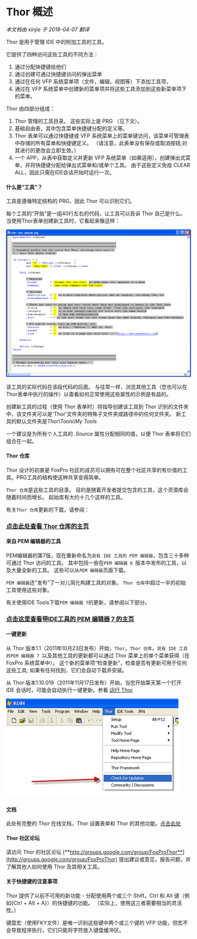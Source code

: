 ﻿Thor 概述
===
_本文档由 xinjie 于 2018-04-07 翻译_

Thor 是用于管理 IDE 中的附加工具的工具。

它提供了四种访问这些工具的不同方法：

1.  通过分配快捷键给他们
2.  通过创建可通过快捷键访问的弹出菜单
3.  通过在任何 VFP 系统菜单项（文件，编辑，视图等）下添加工具项，
4.  通过在 VFP 系统菜单中创建新的菜单项并将这些工具添加到这些新菜单项下的菜单。

Thor 由四部分组成：

1.  Thor 管理的工具目录。 这些实际上是 PRG （见下文）。
2.  基础自由表，其中包含菜单快捷键分配的定义等。
3.  Thor 表单可以通过快捷键或 VFP 系统菜单上的菜单键访问，该菜单可管理表中存储的所有菜单和快捷键定义。 （请注意，此表单没有保存或取消按钮;对其进行的更改会立即生效。）
4.  一个 APP，从表中获取定义并更新 VFP 系统菜单（如果适用），创建弹出式菜单，并将快捷键分配给弹出式菜单和/或单个工具。 由于这些定义免疫 CLEAR ALL，因此只需在IDE会话开始时运行一次。

#### **什么是“工具”？**

工具是遵循特定结构的 PRG，因此 Thor 可以识别它们。

每个工具的“开始”是一组40行左右的代码，让工具可以告诉 Thor 自己是什么。 当使用Thor表单创建新工具时，它看起来像这样：

![](Images/Thor_Overview_SampleToolHeader.png)

该工具的实际代码在该段代码的后面。 与往常一样，浏览其他工具（您也可以在Thor表单中执行的操作）以查看如何正常使用这些属性的示例是有益的。

创建新工具的过程（使用 Thor 表单时）将指导创建该工具到 Thor 识别的文件夹中，该文件夹可以是'Thor'文件夹的特殊子文件夹或路径中的任何文件夹。 新工具的默认文件夹是*Thor\Tools\My Tools*

一个建议是为所有个人工具的 *.Source* 属性分配相同的值，以便 Thor 表单将它们组合在一起。

#### **Thor 仓库**

Thor 设计的初衷是 FoxPro 社区的成员可以拥有可在整个社区共享的有价值的工具。PRG工具的结构使这种共享变得简单。

`Thor 仓库`是这些工具的目录。 目的是随着开发者提交包含的工具，这个资源库会随着时间而增长。 起始库有大约十几个这样的工具。 

有关`Thor 仓库`更新的下载，请参阅：

### [点击此处查看 Thor 仓库的主页](Thor_repository.md)

#### **来自 PEM 编辑器的工具**

PEM编辑器的第7版，现在重新命名为`具有 IDE 工具的 PEM 编辑器`，包含三十多种可通过 Thor 访问的工具。 其中包括一些在`PEM 编辑器 6 `版本中发布的工具，以及大量全新的工具。 这些可以从`PEM 编辑器`页面下载。

`PEM 编辑器`还“发布”了一对儿简化构建工具的对象。 `Thor 仓库`中超过一半的初始工具使用这些对象。 

有关使用IDE Tools下载`PEM 编辑器 7`的更新，请参阅以下部分。

### [点击这里查看带IDE工具的 PEM 编辑器 7 的主页](https://github.com/VFPX/PEMEditor) 


#### **一键更新**   
从 Thor 版本1.1（2011年10月23日发布）开始，`Thor`，`Thor 仓库`，`具有 IDE 工具的PEM 编辑器 7 `以及其他工具的更新都可以通过 Thor 菜单上的单个菜单获得（在 FoxPro 系统菜单中）。 这个新的菜单项“检查更新”，检查是否有更新可用于任何这些工具; 如果有任何找到，它们会自动下载并安装。

从 Thor 版本1.10.019（2011年11月17日发布）开始，当您开始第天第一个打开 IDE 会话时，可能会自动执行一键更新。参看 [运行 Thor](Thor_running.md).

![](Images/Thor_Overview_image_2.png)

#### **文档**

此处有完整的 Thor 在线文档，Thor 设置表单和 Thor 的其他功能。[点击此处](Thor_help.md)

#### **Thor 社区论坛**

请访问 Thor 的社区论坛 [**http://groups.google.com/group/FoxProThor**](http://groups.google.com/group/FoxProThor) 提出建议或意见，报告问题，并了解其他人如何使用 Thor 及其相关工具。

#### **关于快捷键的注意事项**
Thor 提供了以前不可用的新功能 - 分配使用两个或三个 Shift，Ctrl 和 Alt 键（例如{Ctrl + Alt + A}）的快捷键的功能。 （实际上，使用这三者需要相当的灵活性。） 

键盘宏（使用FKY文件）是唯一识别这些键中两个或三个键的 VFP 功能，但宏不会导致程序执行，它们只能将字符放入键盘缓冲区。

